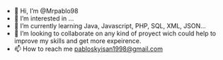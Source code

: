 - 👋 Hi, I’m @Mrpablo98
- 👀 I’m interested in ...
- 🌱 I’m currently learning Java, Javascript, PHP, SQL, XML, JSON...
- 💞️ I’m looking to collaborate on any kind of proyect wich could help to improve my skills and get more expeirence.
- 📫 How to reach me pabloskyisan1998@gmail.com


